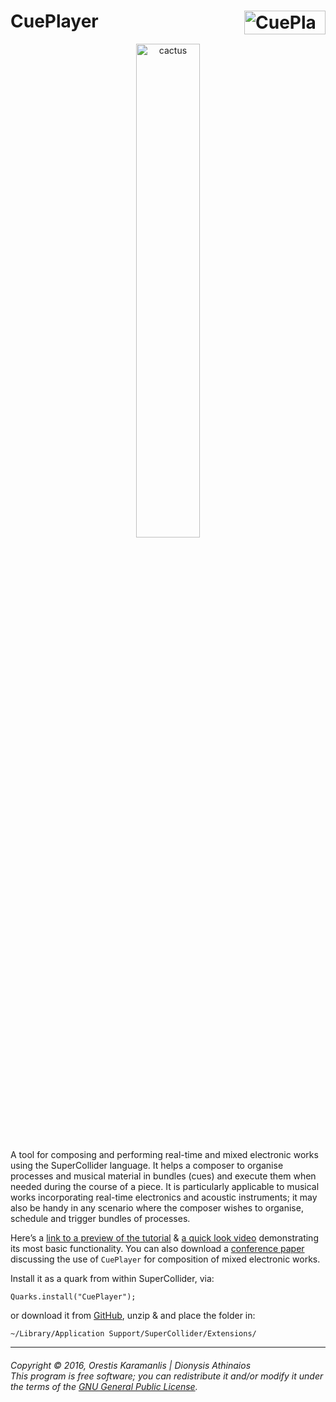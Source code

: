 # CuePlayer <a href="http://fasmatwist.com/opensource"><img src="https://user-images.githubusercontent.com/481589/216767388-d94cdd88-dc8f-4f95-9d87-1275583fb73b.jpg" alt="CuePlayer" width="130px" height="38px" align="right"></a>

<p align="center">
<a href="https://user-images.githubusercontent.com/481589/218513689-02cf6b64-934d-4306-af3a-9ba574e6c5a4.png"><img src="https://user-images.githubusercontent.com/481589/218513689-02cf6b64-934d-4306-af3a-9ba574e6c5a4.png" alt="cactus" width="45%" height="45%"></a>
</p>

A tool for composing and performing real-time and mixed electronic works using the SuperCollider language. It helps a composer to organise processes and musical material in bundles (cues) and execute them when needed during the course of a piece. It is particularly applicable to musical works incorporating real-time electronics and acoustic instruments; it may also be handy in any scenario where the composer wishes to organise, schedule and trigger bundles of processes.

Here’s a [link to a preview of the tutorial](https://www.fasmatwist.com/opensource-fasma/CuePlayer%20Tutorial.html) &amp; [a quick look video](https://www.youtube.com/watch?v=Ai874uWKeFE) </a>demonstrating its most basic functionality. You can also download a [conference paper](https://hal.archives-ouvertes.fr/hal-03625074v1) discussing the use of <code>CuePlayer</code> for composition of mixed electronic works.

Install it as a quark from within SuperCollider, via:

    Quarks.install("CuePlayer");

or download it from [GitHub](https://github.com/dathinaios/CuePlayer/releases/latest), unzip & and place the folder in:

    ~/Library/Application Support/SuperCollider/Extensions/
---
###### <i>Copyright © 2016, Orestis Karamanlis | Dionysis Athinaios</br>This program is free software; you can redistribute it and/or modify it under the terms of the [GNU General Public License](https://www.gnu.org/licenses/old-licenses/gpl-2.0.html).</i>
